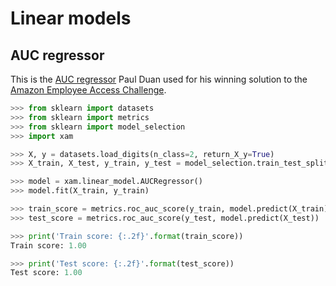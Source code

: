 # Linear models

## AUC regressor

This is the [AUC regressor](https://github.com/pyduan/amazonaccess/blob/f8addfefcee80f0ca15e416954af3926f3007d16/helpers/ml.py#L77) Paul Duan used for his winning solution to the [Amazon Employee Access Challenge](https://www.kaggle.com/c/amazon-employee-access-challenge).

```python
>>> from sklearn import datasets
>>> from sklearn import metrics
>>> from sklearn import model_selection
>>> import xam

>>> X, y = datasets.load_digits(n_class=2, return_X_y=True)
>>> X_train, X_test, y_train, y_test = model_selection.train_test_split(X, y, test_size=0.5, random_state=42)

>>> model = xam.linear_model.AUCRegressor()
>>> model.fit(X_train, y_train)

>>> train_score = metrics.roc_auc_score(y_train, model.predict(X_train))
>>> test_score = metrics.roc_auc_score(y_test, model.predict(X_test))

>>> print('Train score: {:.2f}'.format(train_score))
Train score: 1.00

>>> print('Test score: {:.2f}'.format(test_score))
Test score: 1.00

```
